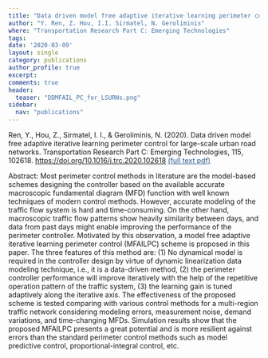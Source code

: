 ```yaml
---
title: "Data driven model free adaptive iterative learning perimeter control for large-scale urban road networks"
author: "Y. Ren, Z. Hou, I.I. Sirmatel, N. Geroliminis"
where: "Transportation Research Part C: Emerging Technologies"
tags: 
date: '2020-03-09'
layout: single
category: publications
author_profile: true
excerpt:
comments: true
header:
  teaser: "DDMFAIL_PC_for_LSURNs.png"
sidebar:
  nav: "publications"
---
```


Ren, Y., Hou, Z., Sirmatel, I. I., & Geroliminis, N. (2020). Data driven model free adaptive iterative learning perimeter control for large-scale urban road networks. Transportation Research Part C: Emerging Technologies, 115, 102618. https://doi.org/10.1016/j.trc.2020.102618 <a href="https://sirmatel.github.io/assets/files/ren2020datadriven.pdf" style="color: #2d5a8c; text-decoration:underline">(full text pdf)</a>

Abstract: Most perimeter control methods in literature are the model-based schemes designing the controller based on the available accurate macroscopic fundamental diagram (MFD) function with well known techniques of modern control methods. However, accurate modeling of the traffic flow system is hard and time-consuming. On the other hand, macroscopic traffic flow patterns show heavily similarity between days, and data from past days might enable improving the performance of the perimeter controller. Motivated by this observation, a model free adaptive iterative learning perimeter control (MFAILPC) scheme is proposed in this paper. The three features of this method are: (1) No dynamical model is required in the controller design by virtue of dynamic linearization data modeling technique, i.e., it is a data-driven method, (2) the perimeter controller performance will improve iteratively with the help of the repetitive operation pattern of the traffic system, (3) the learning gain is tuned adaptively along the iterative axis. The effectiveness of the proposed scheme is tested comparing with various control methods for a multi-region traffic network considering modeling errors, measurement noise, demand variations, and time-changing MFDs. Simulation results show that the proposed MFAILPC presents a great potential and is more resilient against errors than the standard perimeter control methods such as model predictive control, proportional-integral control, etc.
